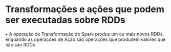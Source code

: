 # Transformações e ações que podem ser executadas sobre RDDs

• A operação de Transformação do Spark produz um ou mais novos RDDs, enquando as operações de Ação são operações que produzem valores que não são RDDs
